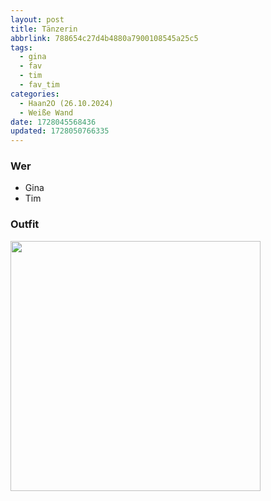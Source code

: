 ```yaml
---
layout: post
title: Tänzerin
abbrlink: 788654c27d4b4880a7900108545a25c5
tags:
  - gina
  - fav
  - tim
  - fav_tim
categories:
  - Haan2O (26.10.2024)
  - Weiße Wand
date: 1728045568436
updated: 1728050766335
---
```


### Wer

- Gina
- Tim

### Outfit

<img src=":/9d4edf99fbfc4a00b33879df83dde7a9" width="400"/>
